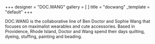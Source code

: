 +++
designer = "DOC.WANG"
gallery = [ ]
title = "docwang"
_template = "default"
+++

DOC.WANG is the collaborative line of Ben Doctor and Sophie Wang that focuses on maximalist wearables and cute accessories. Based in Providence, Rhode Island, Doctor and Wang spend their days quilting, dyeing, stuffing, painting and beading. 
